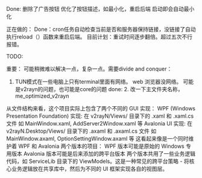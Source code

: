 Done:
删除了广告按钮
优化了按钮描述，如最小化，重启后端
启动即会自动最小化

正在做的： 
Done：cron任务自动检查当前是否和服务器保持链接，没链接了自动执行reload（）函数来重启后端。
目前计划：重试时间逐步翻倍。超过五次不行报错。



TODO:

重要： 可能稍微难以解决一点，复杂一点。需要divide and conquer：   
1. TUN模式在一些电脑上只有terminal里面有网络。 web 浏览器没网络。
可能是v2rayn的问题，也可能是core的问题
done: 2. 改一下主文件夹名称， me_optimized_v2rayn

从文件结构来看，这个项目实际上包含了两个不同的 GUI 实现：
WPF (Windows Presentation Foundation) 实现:
在 v2rayN/Views/ 目录下的 .xaml 和 .xaml.cs 文件
如 MainWindow.xaml, AddServer2Window.xaml 等
Avalonia UI 实现:
在 v2rayN.Desktop/Views/ 目录下的 .axaml 和 .axaml.cs 文件
如 MainWindow.axaml, OptionSettingWindow.axaml 等
这看起来像是一个同时维护着 WPF 和 Avalonia 两个版本的项目：
WPF 版本可能是原始的 Windows 专用版本
Avalonia 版本可能是后来添加的跨平台版本
两个版本共用了一些业务逻辑代码，如 ServiceLib 目录下的 ViewModels。这是一种常见的跨平台策略 - 将核心业务逻辑放在共享库中，然后为不同的 UI 框架实现各自的视图层。

